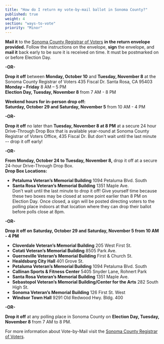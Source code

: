 ```yaml
---
title: "How do I return my vote-by-mail ballot in Sonoma County?"
published: true
weight: 4
section: "ways-to-vote"
priority: "Minor"
---
```


**Mail it** to the [Sonoma County Registrar of Voters](#section-election-office-contact) **in the return envelope provided.** Follow the instructions on the envelope, **sign** the envelope, and **mail it** back early to be sure it is received on time. It must be postmarked on or before Election Day.  

 **-OR-**  
 
**Drop it off** between **Monday, October 10** and **Tuesday, November 8** at the Sonoma County Registrar of Voters 435 Fiscal Dr. Santa Rosa, CA 95403  
**Monday – Friday** 8 AM – 5 PM  
**Election Day, Tuesday, November 8** from 7 AM - 8 PM  

**Weekend hours for in-person drop off:**  
**Saturday, October 29 and Saturday, November 5** from 10 AM - 4 PM  

 **-OR-**  

**Drop it off** no later than **Tuesday, November 8 at 8 PM** at a secure 24 hour Drive-Through Drop Box that is available year-round at Sonoma County Registrar of Voters Office, 435 Fiscal Dr. But don't wait until the last minute -- drop it off early!  

 **-OR-**  

**From Monday, October 24 to Tuesday, November 8,** drop it off at a secure 24-hour Drive-Through Drop Box.  
**Drop Box Locations:**  
- **Petaluma Veteran’s Memorial Building** 1094 Petaluma Blvd. South  
- **Santa Rosa Veteran’s Memorial Building** 1351 Maple Ave.  
Don’t wait until the last minute to drop it off!  Give yourself time because these two boxes may be closed at some point earlier than 8 PM on Election Day. Once closed, a sign will be posted directing voters to the polling place indoors at that location where they can drop their ballot before polls close at 8pm.  

 **-OR-**  

**Drop it off on Saturday, October 29 and Saturday, November 5 from 10 AM - 4 PM**  
- **Cloverdale Veteran’s Memorial Building** 205 West First St.  
- **Cotati Veteran’s Memorial Building** 8505 Park Ave.  
- **Guerneville Veteran’s Memorial Building** First & Church St.  
- **Healdsburg City Hall** 401 Grove St.  
- **Petaluma Veteran’s Memorial Building** 1094 Petaluma Blvd. South  
- **Callinan Sports & Fitness Center** 5405 Snyder Lane, Rohnert Park  
- **Santa Rosa Veteran’s Memorial Building** 1351 Maple Ave.  
- **Sebastopol Veteran’s Memorial Building/Center for the Arts** 282 South High St.  
- **Sonoma Veteran’s Memorial Building** 126 First St. West  
- **Windsor Town Hall** 9291 Old Redwood Hwy. Bldg. 400  

 **-OR-**  

**Drop it off** at any polling place in Sonoma County on **Election Day, Tuesday, November 8** from 7 AM to 8 PM.  

For more information about Vote-by-Mail visit the [Sonoma County Registrar of Voters](http://vote.sonoma-county.org/content.aspx?sid=1009&id=1052#receive_vote_by_mail_ballot).  
